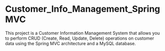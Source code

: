 # Customer_Info_Management_SpringMVC
This project is a Customer Information Management System that allows you to perform CRUD (Create, Read, Update, Delete) operations on customer data using the Spring MVC architecture and a MySQL database.
